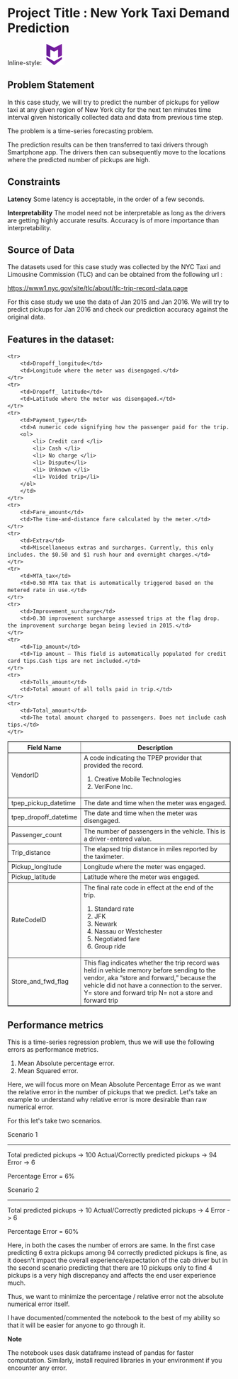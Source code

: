 # Project Title : New York Taxi Demand Prediction

Inline-style:
![alt text](https://github.com/adam-p/markdown-here/raw/master/src/common/images/icon48.png)

## Problem Statement
In this case study, we will try to predict the number of pickups for yellow taxi at any given region of New York city for the next ten minutes time interval given historically collected data and data from previous time step.

The problem is a time-series forecasting problem.

The prediction results can be then transferred to taxi drivers through Smartphone app. The drivers then can subsequently move to the locations where the predicted number of pickups are high.

## Constraints

**Latency**
Some latency is acceptable, in the order of a few seconds.

**Interpretability**
The model need not be interpretable as long as the drivers are getting highly accurate results. Accuracy is of more importance than interpretability.

## Source of Data
The datasets used for this case study was collected by the NYC Taxi and Limousine Commission (TLC) and can be obtained from the following url :

https://www1.nyc.gov/site/tlc/about/tlc-trip-record-data.page

For this case study we use the data of Jan 2015 and Jan 2016. We will try to predict pickups for Jan 2016 and check our prediction accuracy against the original data.

## Features in the dataset:
<table border="1">
	<tr>
		<th>Field Name</th>
		<th>Description</th>
	</tr>
	<tr>
		<td>VendorID</td>
		<td>
		A code indicating the TPEP provider that provided the record.
		<ol>
			<li>Creative Mobile Technologies</li>
			<li>VeriFone Inc.</li>
		</ol>
		</td>
	</tr>
	<tr>
		<td>tpep_pickup_datetime</td>
		<td>The date and time when the meter was engaged.</td>
	</tr>
	<tr>
		<td>tpep_dropoff_datetime</td>
		<td>The date and time when the meter was disengaged.</td>
	</tr>
	<tr>
		<td>Passenger_count</td>
		<td>The number of passengers in the vehicle. This is a driver-entered value.</td>
	</tr>
	<tr>
		<td>Trip_distance</td>
		<td>The elapsed trip distance in miles reported by the taximeter.</td>
	</tr>
	<tr>
		<td>Pickup_longitude</td>
		<td>Longitude where the meter was engaged.</td>
	</tr>
	<tr>
		<td>Pickup_latitude</td>
		<td>Latitude where the meter was engaged.</td>
	</tr>
	<tr>
		<td>RateCodeID</td>
		<td>The final rate code in effect at the end of the trip.
		<ol>
			<li> Standard rate </li>
			<li> JFK </li>
			<li> Newark </li>
			<li> Nassau or Westchester</li>
			<li> Negotiated fare </li>
			<li> Group ride</li>
		</ol>
		</td>
	</tr>
	<tr>
		<td>Store_and_fwd_flag</td>
		<td>This flag indicates whether the trip record was held in vehicle memory before sending to the vendor,<br\> aka “store and forward,” because the vehicle did not have a connection to the server.
		<br\>Y= store and forward trip
		<br\>N= not a store and forward trip
		</td>
	</tr>

	<tr>
		<td>Dropoff_longitude</td>
		<td>Longitude where the meter was disengaged.</td>
	</tr>
	<tr>
		<td>Dropoff_ latitude</td>
		<td>Latitude where the meter was disengaged.</td>
	</tr>
	<tr>
		<td>Payment_type</td>
		<td>A numeric code signifying how the passenger paid for the trip.
		<ol>
			<li> Credit card </li>
			<li> Cash </li>
			<li> No charge </li>
			<li> Dispute</li>
			<li> Unknown </li>
			<li> Voided trip</li>
		</ol>
		</td>
	</tr>
	<tr>
		<td>Fare_amount</td>
		<td>The time-and-distance fare calculated by the meter.</td>
	</tr>
	<tr>
		<td>Extra</td>
		<td>Miscellaneous extras and surcharges. Currently, this only includes. the $0.50 and $1 rush hour and overnight charges.</td>
	</tr>
	<tr>
		<td>MTA_tax</td>
		<td>0.50 MTA tax that is automatically triggered based on the metered rate in use.</td>
	</tr>
	<tr>
		<td>Improvement_surcharge</td>
		<td>0.30 improvement surcharge assessed trips at the flag drop. the improvement surcharge began being levied in 2015.</td>
	</tr>
	<tr>
		<td>Tip_amount</td>
		<td>Tip amount – This field is automatically populated for credit card tips.Cash tips are not included.</td>
	</tr>
	<tr>
		<td>Tolls_amount</td>
		<td>Total amount of all tolls paid in trip.</td>
	</tr>
	<tr>
		<td>Total_amount</td>
		<td>The total amount charged to passengers. Does not include cash tips.</td>
	</tr>
</table>

## Performance metrics

This is a time-series regression problem, thus we will use the following errors as performance metrics.

1. Mean Absolute percentage error.
2. Mean Squared error.

Here, we will focus more on Mean Absolute Percentage Error as we want the relative error in the number of pickups that we predict. Let's take an example to understand why relative error is more desirable than raw numerical error.

For this let's take two scenarios.

Scenario 1

------------
Total predicted pickups  -> 100
Actual/Correctly predicted pickups -> 94
Error -> 6

Percentage Error = 6%

Scenario 2

---------------

Total predicted pickups  -> 10
Actual/Correctly predicted pickups -> 4
Error -> 6

Percentage Error = 60%

Here, in both the cases the number of errors are same. In the first case predicting 6 extra pickups among 94 correctly predicted pickups is fine, as it doesn't impact the  overall experience/expectation of the cab driver but in the second scenario predicting that there are 10 pickups only to find 4 pickups is a very high discrepancy and affects the end user experience much.

Thus, we want to minimize the percentage / relative error not the absolute numerical error itself.


I have documented/commented the notebook to the best of my ability so that it will be easier for anyone to go through it.

**Note**

The notebook uses dask dataframe instead of pandas for faster computation. Similarly, install required libraries in your environment if you encounter any error.

